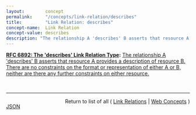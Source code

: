 ```yaml
---
layout:        concept
permalink:     "/concepts/link-relation/describes"
title:         "Link Relation: describes"
concept-name:  Link Relation
concept-value: describes
description: "The relationship A 'describes' B asserts that resource A provides a description of resource B. There are no constraints on the format or representation of either A or B, neither are there any further constraints on either resource."
---
```


**[RFC 6892: The 'describes' Link Relation Type](/specs/IETF/RFC/6892 "This specification defines the 'describes' link relation type that allows resource representations to indicate that they are describing another resource. In contexts where applications want to associate described resources and description resources, and want to build services based on these associations, the 'describes' link relation type provides the opposite direction of the 'describedby' link relation type, which already is a registered link relation type."):** [The relationship A 'describes' B asserts that resource A provides a description of resource B. There are no constraints on the format or representation of either A or B, neither are there any further constraints on either resource.](http://tools.ietf.org/html/rfc6892#section-2 "Read documentation for Link Relation &#34;describes&#34;")

<br/>
<hr/>

<p style="float : left"><a href="./describes.json" title="JSON representing this particular Web Concept value">JSON</a></p>
<p style="text-align: right">Return to list of all ( <a href="../link-relations">Link Relations</a> | <a href="../">Web Concepts</a> )</p>
